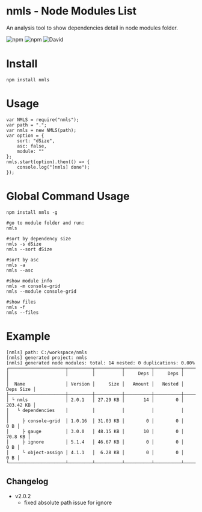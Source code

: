 # nmls - Node Modules List
An analysis tool to show dependencies detail in node modules folder.

![npm](https://img.shields.io/npm/v/nmls.svg)
![npm](https://img.shields.io/npm/dt/nmls.svg)
![David](https://img.shields.io/david/cenfun/nmls.svg)

# Install
```
npm install nmls
```

# Usage
```
var NMLS = require("nmls");
var path = ".";
var nmls = new NMLS(path);
var option = {
    sort: "dSize",
    asc: false,
    module: ""
};
nmls.start(option).then(() => {
    console.log("[nmls] done");
});
```
# Global Command Usage
```
npm install nmls -g

#go to module folder and run:
nmls

#sort by dependency size
nmls -s dSize
nmls --sort dSize

#sort by asc
nmls -a
nmls --asc

#show module info
nmls -m console-grid
nmls --module console-grid

#show files
nmls -f
nmls --files
```
# Example
```
[nmls] path: C:/workspace/nmls
[nmls] generated project: nmls
[nmls] generated node modules: total: 14 nested: 0 duplications: 0.00%
┌─────────────────────┬─────────┬──────────┬──────────┬──────────┬───────────┐
│                     │         │          │     Deps │     Deps │           │
│  Name               │ Version │     Size │   Amount │   Nested │ Deps Size │
├─────────────────────┼─────────┼──────────┼──────────┼──────────┼───────────┤
│ └ nmls              │ 2.0.1   │ 27.29 KB │       14 │        0 │ 203.42 KB │
│   └ dependencies    │         │          │          │          │           │
│     ├ console-grid  │ 1.0.16  │ 31.03 KB │        0 │        0 │       0 B │
│     ├ gauge         │ 3.0.0   │ 48.15 KB │       10 │        0 │   70.8 KB │
│     ├ ignore        │ 5.1.4   │ 46.67 KB │        0 │        0 │       0 B │
│     └ object-assign │ 4.1.1   │  6.28 KB │        0 │        0 │       0 B │
└─────────────────────┴─────────┴──────────┴──────────┴──────────┴───────────┘
```

## Changelog

* v2.0.2
    * fixed absolute path issue for ignore
